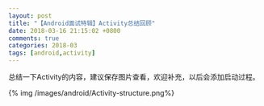 ```yaml
---
layout: post
title: "【Android面试特辑】Activity总结回顾"
date: 2018-03-16 21:15:02 +0800
comments: true
categories: 2018-03
tags: [android,activity]
---
```

总结一下Activity的内容，建议保存图片查看，欢迎补充，以后会添加启动过程。<!--more-->

{% img /images/android/Activity-structure.png%}

